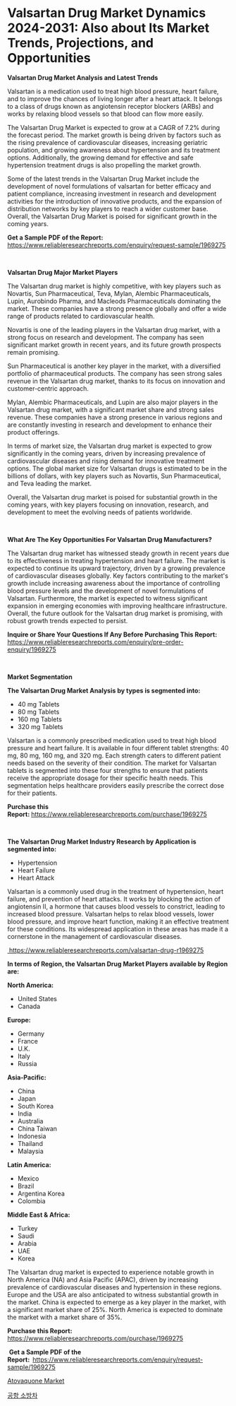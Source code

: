 <p><h1>Valsartan Drug Market Dynamics 2024-2031: Also about Its Market Trends, Projections, and Opportunities</h1></p><p><strong>Valsartan Drug Market Analysis and Latest Trends</strong></p>
<p><p>Valsartan is a medication used to treat high blood pressure, heart failure, and to improve the chances of living longer after a heart attack. It belongs to a class of drugs known as angiotensin receptor blockers (ARBs) and works by relaxing blood vessels so that blood can flow more easily.</p><p>The Valsartan Drug Market is expected to grow at a CAGR of 7.2% during the forecast period. The market growth is being driven by factors such as the rising prevalence of cardiovascular diseases, increasing geriatric population, and growing awareness about hypertension and its treatment options. Additionally, the growing demand for effective and safe hypertension treatment drugs is also propelling the market growth.</p><p>Some of the latest trends in the Valsartan Drug Market include the development of novel formulations of valsartan for better efficacy and patient compliance, increasing investment in research and development activities for the introduction of innovative products, and the expansion of distribution networks by key players to reach a wider customer base. Overall, the Valsartan Drug Market is poised for significant growth in the coming years.</p></p>
<p><strong>Get a Sample PDF of the Report:&nbsp;</strong> <a href="https://www.reliableresearchreports.com/enquiry/request-sample/1969275">https://www.reliableresearchreports.com/enquiry/request-sample/1969275</a></p>
<p>&nbsp;</p>
<p><strong>Valsartan Drug Major Market Players</strong></p>
<p><p>The Valsartan drug market is highly competitive, with key players such as Novartis, Sun Pharmaceutical, Teva, Mylan, Alembic Pharmaceuticals, Lupin, Aurobindo Pharma, and Macleods Pharmaceuticals dominating the market. These companies have a strong presence globally and offer a wide range of products related to cardiovascular health.</p><p>Novartis is one of the leading players in the Valsartan drug market, with a strong focus on research and development. The company has seen significant market growth in recent years, and its future growth prospects remain promising.</p><p>Sun Pharmaceutical is another key player in the market, with a diversified portfolio of pharmaceutical products. The company has seen strong sales revenue in the Valsartan drug market, thanks to its focus on innovation and customer-centric approach.</p><p>Mylan, Alembic Pharmaceuticals, and Lupin are also major players in the Valsartan drug market, with a significant market share and strong sales revenue. These companies have a strong presence in various regions and are constantly investing in research and development to enhance their product offerings.</p><p>In terms of market size, the Valsartan drug market is expected to grow significantly in the coming years, driven by increasing prevalence of cardiovascular diseases and rising demand for innovative treatment options. The global market size for Valsartan drugs is estimated to be in the billions of dollars, with key players such as Novartis, Sun Pharmaceutical, and Teva leading the market.</p><p>Overall, the Valsartan drug market is poised for substantial growth in the coming years, with key players focusing on innovation, research, and development to meet the evolving needs of patients worldwide.</p></p>
<p>&nbsp;</p>
<p><strong>What Are The Key Opportunities For Valsartan Drug Manufacturers?</strong></p>
<p><p>The Valsartan drug market has witnessed steady growth in recent years due to its effectiveness in treating hypertension and heart failure. The market is expected to continue its upward trajectory, driven by a growing prevalence of cardiovascular diseases globally. Key factors contributing to the market's growth include increasing awareness about the importance of controlling blood pressure levels and the development of novel formulations of Valsartan. Furthermore, the market is expected to witness significant expansion in emerging economies with improving healthcare infrastructure. Overall, the future outlook for the Valsartan drug market is promising, with robust growth trends expected to persist.</p></p>
<p><strong>Inquire or Share Your Questions If Any Before Purchasing This Report:</strong> <a href="https://www.reliableresearchreports.com/enquiry/pre-order-enquiry/1969275">https://www.reliableresearchreports.com/enquiry/pre-order-enquiry/1969275</a></p>
<p>&nbsp;</p>
<p><strong>Market Segmentation</strong></p>
<p><strong>The Valsartan Drug Market Analysis by types is segmented into:</strong></p>
<p><ul><li>40 mg Tablets</li><li>80 mg Tablets</li><li>160 mg Tablets</li><li>320 mg Tablets</li></ul></p>
<p><p>Valsartan is a commonly prescribed medication used to treat high blood pressure and heart failure. It is available in four different tablet strengths: 40 mg, 80 mg, 160 mg, and 320 mg. Each strength caters to different patient needs based on the severity of their condition. The market for Valsartan tablets is segmented into these four strengths to ensure that patients receive the appropriate dosage for their specific health needs. This segmentation helps healthcare providers easily prescribe the correct dose for their patients.</p></p>
<p><strong>Purchase this Report:&nbsp;</strong><a href="https://www.reliableresearchreports.com/purchase/1969275">https://www.reliableresearchreports.com/purchase/1969275</a></p>
<p>&nbsp;</p>
<p><strong>The Valsartan Drug Market Industry Research by Application is segmented into:</strong></p>
<p><ul><li>Hypertension</li><li>Heart Failure</li><li>Heart Attack</li></ul></p>
<p><p>Valsartan is a commonly used drug in the treatment of hypertension, heart failure, and prevention of heart attacks. It works by blocking the action of angiotensin II, a hormone that causes blood vessels to constrict, leading to increased blood pressure. Valsartan helps to relax blood vessels, lower blood pressure, and improve heart function, making it an effective treatment for these conditions. Its widespread application in these areas has made it a cornerstone in the management of cardiovascular diseases.</p></p>
<p><a href="https://www.reliableresearchreports.com/valsartan-drug-r1969275">&nbsp;https://www.reliableresearchreports.com/valsartan-drug-r1969275</a></p>
<p><strong>In terms of Region, the Valsartan Drug Market Players available by Region are:</strong></p>
<p>
    <p> <strong> North America: </strong>
        <ul>
            <li>United States</li>
            <li>Canada</li>
        </ul>
        </p> 
    <p> <strong> Europe: </strong>
        <ul>
            <li>Germany</li>
            <li>France</li>
            <li>U.K.</li>
            <li>Italy</li>
            <li>Russia</li>
        </ul>
        </p> 
    <p> <strong> Asia-Pacific: </strong>
        <ul>
            <li>China</li>
            <li>Japan</li>
            <li>South Korea</li>
            <li>India</li>
            <li>Australia</li>
            <li>China Taiwan</li>
            <li>Indonesia</li>
            <li>Thailand</li>
            <li>Malaysia</li>
        </ul>
        </p> 
    <p> <strong> Latin America: </strong>
        <ul>
            <li>Mexico</li>
            <li>Brazil</li>
            <li>Argentina Korea</li>
            <li>Colombia</li>
        </ul>
        </p> 
    <p> <strong> Middle East & Africa: </strong>
        <ul>
            <li>Turkey</li>
            <li>Saudi</li>
            <li>Arabia</li>
            <li>UAE</li>
            <li>Korea</li>
        </ul>
    </p>
    </p>
<p><p>The Valsartan drug market is expected to experience notable growth in North America (NA) and Asia Pacific (APAC), driven by increasing prevalence of cardiovascular diseases and hypertension in these regions. Europe and the USA are also anticipated to witness substantial growth in the market. China is expected to emerge as a key player in the market, with a significant market share of 25%. North America is expected to dominate the market with a market share of 35%.</p></p>
<p><strong>Purchase this Report: </strong><a href="https://www.reliableresearchreports.com/purchase/1969275">https://www.reliableresearchreports.com/purchase/1969275</a></p>
<p>&nbsp;<strong>Get a Sample PDF of the Report:&nbsp;&nbsp;</strong><a href="https://www.reliableresearchreports.com/enquiry/request-sample/1969275">https://www.reliableresearchreports.com/enquiry/request-sample/1969275</a></p>
<p><strong></strong></p>
<p><p><a href="https://github.com/sofayahoo2023/Market-Research-Report-List-4/blob/main/atovaquone-market.md">Atovaquone Market</a></p><p><a href="https://github.com/vss5505pa7z1p/Market-Research-Report-List-2/blob/main/209839856241.md">공항 소방차</a></p></p>